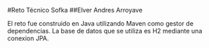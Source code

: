 #Reto Técnico Sofka
##Elver Andres Arroyave

El reto fue construido en Java utilizando Maven como gestor de dependencias.
La base de datos que se utiliza es H2 mediante una conexion JPA.
